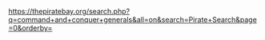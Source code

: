 https://thepiratebay.org/search.php?q=command+and+conquer+generals&all=on&search=Pirate+Search&page=0&orderby=
